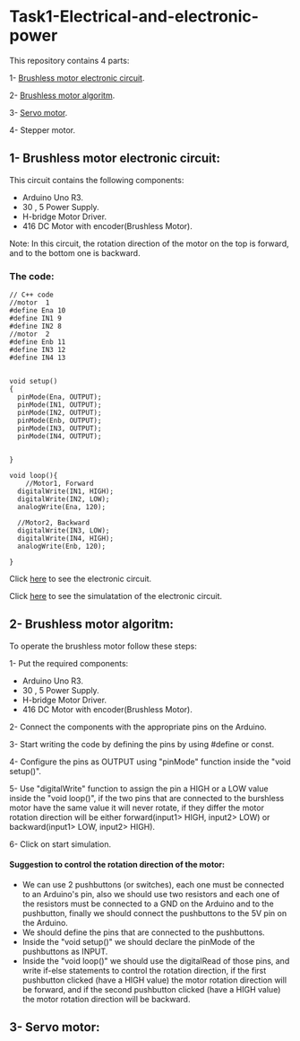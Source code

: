 # Task1-Electrical-and-electronic-power
This repository contains 4 parts:

1- [Brushless motor electronic circuit](https://github.com/farahhrs/Task1-Electrical-and-electronic-power/blob/main/README.md#1--brushless-motor-electronic-circuit).

2- [Brushless motor algoritm](https://github.com/farahhrs/Task1-Electrical-and-electronic-power/blob/main/README.md#2--brushless-motor-algoritm).

3- [Servo motor](https://github.com/farahhrs/Task1-Electrical-and-electronic-power/blob/main/README.md#3--servo-motor).

4- Stepper motor.

## 1- Brushless motor electronic circuit:
This circuit contains the following components:
- Arduino Uno R3.
- 30 , 5 Power Supply.
- H-bridge Motor Driver.
- 416 DC Motor with encoder(Brushless Motor).


Note: In this circuit, the rotation direction of the motor on the top is forward, and to the bottom one is backward.

### The code:
```
// C++ code
//motor  1
#define Ena 10
#define IN1 9
#define IN2 8
//motor  2
#define Enb 11
#define IN3 12
#define IN4 13


void setup()
{
  pinMode(Ena, OUTPUT);
  pinMode(IN1, OUTPUT);
  pinMode(IN2, OUTPUT);
  pinMode(Enb, OUTPUT);
  pinMode(IN3, OUTPUT);
  pinMode(IN4, OUTPUT);
 
  
}

void loop(){
	//Motor1, Forward
  digitalWrite(IN1, HIGH);
  digitalWrite(IN2, LOW);
  analogWrite(Ena, 120);

  //Motor2, Backward
  digitalWrite(IN3, LOW);
  digitalWrite(IN4, HIGH);
  analogWrite(Enb, 120);

}
```
Click [here](https://github.com/farahhrs/Task1-Electrical-and-electronic-power/blob/52d6c70d2c14be73c47313031ebe186a6e11ff0b/Brushless%20motor%20electronic%20circuit.png) to see the electronic circuit.

Click [here](https://www.tinkercad.com/things/61wjgfv8Y8t-glorious-fulffy-esboo/editel) to see the simulatation of the  electronic circuit.

## 2- Brushless motor algoritm:
To operate the brushless motor follow these steps:

1- Put the required components:
- Arduino Uno R3.
- 30 , 5 Power Supply.
- H-bridge Motor Driver.
- 416 DC Motor with encoder(Brushless Motor).

2- Connect the components with the appropriate pins on the Arduino.

3- Start writing the code by defining the pins by using #define or const.

4- Configure the pins as OUTPUT using "pinMode" function inside the "void setup()".

5- Use "digitalWrite" function to assign the pin a HIGH or a LOW value inside the "void loop()", if the two pins that are connected to the burshless motor have the same value it will never rotate, if they differ the motor rotation direction will be either forward(input1> HIGH, input2> LOW) or backward(input1> LOW, input2> HIGH).

6- Click on start simulation.

####  Suggestion to control the rotation direction of the motor:

- We can use 2 pushbuttons (or switches), each one must be connected to an Arduino's pin, also we should use two resistors and each one of the resistors must be connected to a GND on the Arduino and to the pushbutton, finally we should connect the pushbuttons to the 5V pin on the Arduino. 
- We should define the pins that are connected to the pushbuttons.
- Inside the "void setup()" we should declare the pinMode of the pushbuttons as INPUT.
- Inside the "void loop()" we should use the digitalRead of those pins, and write if-else statements to control the rotation direction, if the first pushbutton clicked (have a HIGH value) the motor rotation direction will be forward, and if the second pushbutton clicked (have a HIGH value) the motor rotation direction will be backward.

## 3- Servo motor:

